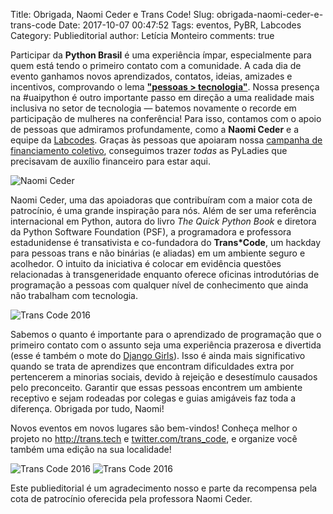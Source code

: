 Title: Obrigada, Naomi Ceder e Trans Code!
Slug: obrigada-naomi-ceder-e-trans-code
Date: 2017-10-07 00:47:52
Tags: eventos, PyBR, Labcodes
Category: Publieditorial
author: Letícia Monteiro
comments: true

Participar da <b>Python Brasil</b> é uma experiência ímpar, especialmente para quem está tendo o primeiro contato com a comunidade. A cada dia de evento ganhamos novos aprendizados, contatos, ideias, amizades e incentivos, comprovando o lema [<b>"pessoas > tecnologia"</b>](https://medium.com/@sergiomarioq/pessoas-tecnologia-ca688e139e9e). Nossa presença na #uaipython é outro importante passo em direção a uma realidade mais inclusiva no setor de tecnologia — batemos novamente o recorde em participação de mulheres na conferência! Para isso, contamos com o apoio de pessoas que admiramos profundamente, como a <b>Naomi Ceder</b> e a equipe da [Labcodes](http://brasil.pyladies.com/2017/10/06/publieditorial-labcodes/). Graças às pessoas que apoiaram nossa [campanha de financiamento coletivo](http://brasil.pyladies.com/2017/08/30/campanha-pyladies-no-pybr-13-reta-final), conseguimos trazer *todas* as PyLadies que precisavam de auxílio financeiro para estar aqui.

![Naomi Ceder]({filename}/images/trans-code/naomi_pbr.jpeg)

Naomi Ceder, uma das apoiadoras que contribuíram com a maior cota de patrocínio, é uma grande inspiração para nós. Além de ser uma referência internacional em Python, autora do livro *The Quick Python Book* e diretora da Python Software Foundation (PSF), a programadora e professora estadunidense é transativista e co-fundadora do <b>Trans&ast;Code</b>, um hackday para pessoas trans e não binárias (e aliadas) em um ambiente seguro e acolhedor. O intuito da iniciativa é colocar em evidência questões relacionadas à transgeneridade enquanto oferece oficinas introdutórias de programação a pessoas com qualquer nível de conhecimento que ainda não trabalham com tecnologia.

![Trans Code 2016]({filename}/images/trans-code/Trans_Code_WhiteBackground.jpg)

Sabemos o quanto é importante para o aprendizado de programação que o primeiro contato com o assunto seja uma experiência prazerosa e divertida (esse é também o mote do [Django Girls](https://djangogirls.org/)). Isso é ainda mais significativo quando se trata de aprendizes que encontram dificuldades extra por pertencerem a minorias sociais, devido à rejeição e desestímulo causados pelo preconceito. Garantir que essas pessoas encontrem um ambiente receptivo e sejam rodeadas por colegas e guias amigáveis faz toda a diferença. Obrigada por tudo, Naomi!

Novos eventos em novos lugares são bem-vindos! Conheça melhor o projeto no http://trans.tech e [twitter.com/trans_code](http://www.twitter.com/trans_code), e organize você também uma edição na sua localidade!

![Trans Code 2016]({filename}/images/trans-code/20160423_143037.jpg)
![Trans Code 2016]({filename}/images/trans-code/20160423_142941.jpg)

Este publieditorial é um agradecimento nosso e parte da recompensa pela cota de patrocínio oferecida pela professora Naomi Ceder.
